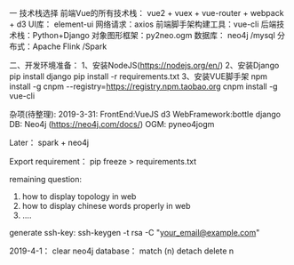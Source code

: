 一 技术栈选择
前端Vue的所有技术栈： vue2 + vuex + vue-router + webpack + d3
UI库： element-ui
网络请求：axios
前端脚手架构建工具：vue-cli
后端技术栈：Python+Django
对象图形框架：py2neo.ogm
数据库： neo4j /mysql
分布式：Apache Flink /Spark

二、开发环境准备：
1、安装NodeJS(https://nodejs.org/en/)
2、安装Django
   pip install django 
   pip install -r requirements.txt
3、安装VUE脚手架
   npm install -g cnpm --registry=https://registry.npm.taobao.org
   cnpm install -g vue-cli
   

 


杂项(待整理):
2019-3-31:
FrontEnd:VueJS d3
WebFramework:bottle django
DB: Neo4j (https://neo4j.com/docs/)
OGM: pyneo4jogm

Later： spark + neo4j

Export requirement： pip freeze > requirements.txt

remaining question: 
1. how to display topology in web
2. how to display chinese words properly in web
3. ....


generate ssh-key: 
ssh-keygen -t rsa -C "your_email@example.com"

2019-4-1：
clear neo4j database：
  match (n)
  detach delete n

